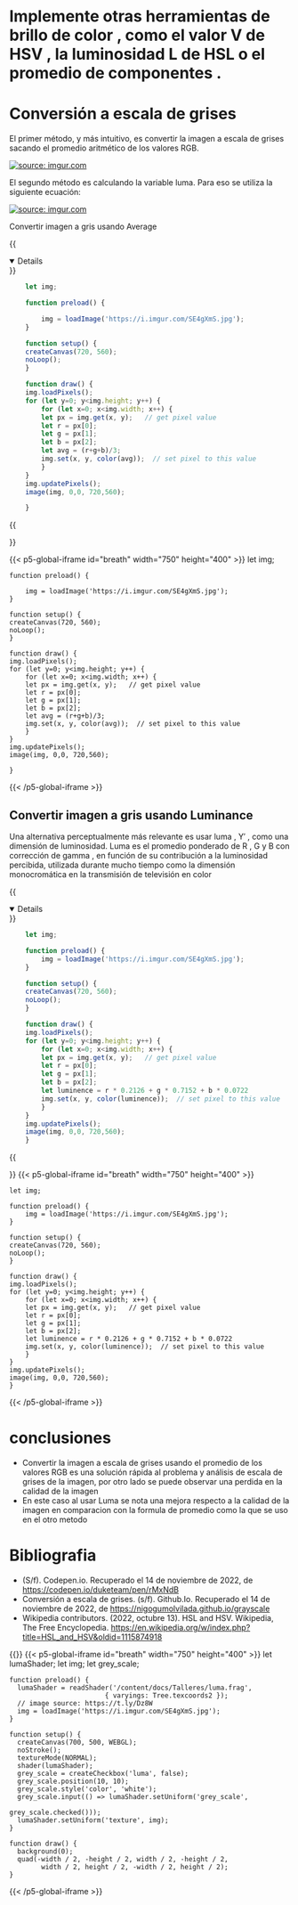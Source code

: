 # Implemente otras herramientas de brillo de color , como el valor V de HSV , la luminosidad L de HSL o el promedio de componentes .
# Conversión a escala de grises
El primer método, y más intuitivo, es convertir la imagen a escala de grises sacando el promedio aritmético de los valores RGB.

<a href="https://imgur.com/VufHWev"><img src="https://i.imgur.com/VufHWev.png" title="source: imgur.com" /></a>


El segundo método es calculando la variable luma. Para eso se utiliza la siguiente ecuación:

<a href="https://imgur.com/1cXvnyg"><img src="https://i.imgur.com/1cXvnyg.png" title="source: imgur.com" /></a>


Convertir imagen a gris usando  Average 

{{<details title="CODE" open=false >}}

```js
    let img;

    function preload() {

        img = loadImage('https://i.imgur.com/SE4gXmS.jpg');
    }

    function setup() {
    createCanvas(720, 560);
    noLoop();
    }

    function draw() {
    img.loadPixels();
    for (let y=0; y<img.height; y++) {
        for (let x=0; x<img.width; x++) {
        let px = img.get(x, y);   // get pixel value
        let r = px[0];      
        let g = px[1];   
        let b = px[2];  
        let avg = (r+g+b)/3;          
        img.set(x, y, color(avg));  // set pixel to this value
        }
    }
    img.updatePixels();
    image(img, 0,0, 720,560);

    }


```

{{</details>}}

{{< p5-global-iframe id="breath" width="750" height="400" >}}
    let img;

    function preload() {

        img = loadImage('https://i.imgur.com/SE4gXmS.jpg');
    }

    function setup() {
    createCanvas(720, 560);
    noLoop();
    }

    function draw() {
    img.loadPixels();
    for (let y=0; y<img.height; y++) {
        for (let x=0; x<img.width; x++) {
        let px = img.get(x, y);   // get pixel value
        let r = px[0];      
        let g = px[1];   
        let b = px[2];  
        let avg = (r+g+b)/3;          
        img.set(x, y, color(avg));  // set pixel to this value
        }
    }
    img.updatePixels();
    image(img, 0,0, 720,560);

    }


{{< /p5-global-iframe >}}


## Convertir imagen a gris usando  Luminance 
Una alternativa perceptualmente más relevante es usar luma , Y′ , como una dimensión de luminosidad. Luma es el promedio ponderado de R , G y B con corrección de gamma , en función de su contribución a la luminosidad percibida, utilizada durante mucho tiempo como la dimensión monocromática en la transmisión de televisión en color

{{<details title="CODE" open=false >}}

```js
    let img;

    function preload() {
        img = loadImage('https://i.imgur.com/SE4gXmS.jpg');
    }

    function setup() {
    createCanvas(720, 560);
    noLoop();
    }

    function draw() {
    img.loadPixels();
    for (let y=0; y<img.height; y++) {
        for (let x=0; x<img.width; x++) {
        let px = img.get(x, y);   // get pixel value
        let r = px[0];      
        let g = px[1];   
        let b = px[2];  
        let luminence = r * 0.2126 + g * 0.7152 + b * 0.0722
        img.set(x, y, color(luminence));  // set pixel to this value
        }
    }
    img.updatePixels();
    image(img, 0,0, 720,560);
    }


```

{{</details>}}
{{< p5-global-iframe id="breath" width="750" height="400" >}}

    let img;

    function preload() {
        img = loadImage('https://i.imgur.com/SE4gXmS.jpg');
    }

    function setup() {
    createCanvas(720, 560);
    noLoop();
    }

    function draw() {
    img.loadPixels();
    for (let y=0; y<img.height; y++) {
        for (let x=0; x<img.width; x++) {
        let px = img.get(x, y);   // get pixel value
        let r = px[0];      
        let g = px[1];   
        let b = px[2];  
        let luminence = r * 0.2126 + g * 0.7152 + b * 0.0722
        img.set(x, y, color(luminence));  // set pixel to this value
        }
    }
    img.updatePixels();
    image(img, 0,0, 720,560);
    }

{{< /p5-global-iframe >}}

# conclusiones 
* Convertir la imagen a escala de grises usando el promedio de los valores RGB es una solución rápida al problema y análisis de escala de grises de la imagen, por otro lado se puede observar una perdida en la calidad de la imagen 
* En este caso al usar Luma se nota una mejora respecto a la calidad de la imagen en comparacion con la formula de promedio como la que se uso en el otro metodo 
# Bibliografia
* (S/f). Codepen.io. Recuperado el 14 de noviembre de 2022, de https://codepen.io/duketeam/pen/rMxNdB
* Conversión a escala de grises. (s/f). Github.Io. Recuperado el 14 de noviembre de 2022, de https://nigogumolvilada.github.io/grayscale
* Wikipedia contributors. (2022, octubre 13). HSL and HSV. Wikipedia, The Free Encyclopedia. https://en.wikipedia.org/w/index.php?title=HSL_and_HSV&oldid=1115874918



{{</details>}}
{{< p5-global-iframe id="breath" width="750" height="400" >}}
      let lumaShader;
    let img;
    let grey_scale;

    function preload() {
      lumaShader = readShader('/content/docs/Talleres/luma.frag',
                            { varyings: Tree.texcoords2 });
      // image source: https://t.ly/Dz8W
      img = loadImage('https://i.imgur.com/SE4gXmS.jpg');
    }

    function setup() {
      createCanvas(700, 500, WEBGL);
      noStroke();
      textureMode(NORMAL);
      shader(lumaShader);
      grey_scale = createCheckbox('luma', false);
      grey_scale.position(10, 10);
      grey_scale.style('color', 'white');
      grey_scale.input(() => lumaShader.setUniform('grey_scale',
                                                    grey_scale.checked()));
      lumaShader.setUniform('texture', img);
    }

    function draw() {
      background(0);
      quad(-width / 2, -height / 2, width / 2, -height / 2,
            width / 2, height / 2, -width / 2, height / 2);
    }

{{< /p5-global-iframe >}}